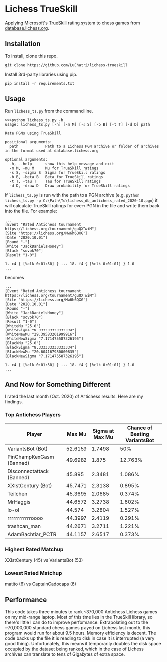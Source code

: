 # Lichess TrueSkill
Applying Microsoft's [TrueSkill](https://www.microsoft.com/en-us/research/project/trueskill-ranking-system/) rating system to chess games from [database.lichess.org](https://www.database.lichess.org/).
## Installation
To install, clone this repo.

`git clone https://github.com/LuChatri/lichess-trueskill`

Install 3rd-party libraries using pip.

`pip install -r requirements.txt`

## Usage
Run `lichess_ts.py` from the command line.

```
>>>python lichess_ts.py -h
usage: lichess_ts.py [-h] [-m M] [-s S] [-b B] [-t T] [-d D] path

Rate PGNs using TrueSkill

positional arguments:
  path            Path to a Lichess PGN archive or folder of archives in the format used at database.lichess.org

optional arguments:
  -h, --help      show this help message and exit
  -m M, -mu M     Mu for TrueSkill ratings
  -s S, -sigma S  Sigma for TrueSkill ratings
  -b B, -beta B   Beta for TrueSkill ratings
  -t T, -tau T    Tau for TrueSkill ratings
  -d D, -draw D   Draw probability for TrueSkill ratings
```

If `lichess_ts.py` is run with the path to a PGN archive (e.g. `python lichess_ts.py -p C:\Path\To\lichess_db_antichess_rated_2020-10.pgn`) it will calculate TrueSkill ratings for every PGN in the file and write them back into the file.  For example:

```
...
[Event "Rated Antichess tournament https://lichess.org/tournament/guQXTwiM"]
[Site "https://lichess.org/Mw6h6QXG"]
[Date "2020.10.01"]
[Round "-"]
[White "JackDanielsHoney"]
[Black "sovok70"]
[Result "1-0"]

1. c4 { [%clk 0:01:30] } ... 18. f4 { [%clk 0:01:01] } 1-0
...
```

becomes

```
...
[Event "Rated Antichess tournament https://lichess.org/tournament/guQXTwiM"]
[Site "https://lichess.org/Mw6h6QXG"]
[Date "2020.10.01"]
[Round "-"]
[White "JackDanielsHoney"]
[Black "sovok70"]
[Result "1-0"]
[WhiteMu "25.0"]
[WhiteSigma "8.333333333333334"]
[WhiteNewMu "29.39583201999916"]
[WhiteNewSigma "7.171475587326195"]
[BlackMu "25.0"]
[BlackSigma "8.333333333333334"]
[BlackNewMu "20.604167980000835"]
[BlackNewSigma "7.171475587326195"]

1. c4 { [%clk 0:01:30] } ... 18. f4 { [%clk 0:01:01] } 1-0
...
```

## And Now for Something Different
I rated the last month (Oct. 2020) of Antichess results.  Here are my findings.
### Top Antichess Players
| Player | Max Mu | Sigma at Max Mu | Chance of Beating VariantsBot
| --- | --- | --- | ---
VariantsBot (Bot) | 52.6159 | 1.7498 | 50%
PinChampKexGasm (Banned) | 49.6982 | 1.875 | 12.763%
Disconnectattack (Banned) | 45.895 | 2.3481 | 1.086%
XXIstCentury (Bot) | 45.7471 | 2.3138 | 0.895%
Teilchen | 45.3695 | 2.0685 | 0.374%
MrHaggis | 44.6572 | 3.2738 | 1.602%
lo-ol | 44.574 | 3.2804 | 1.527%
rrrrrrrrrrrroooo | 44.3997 | 2.4119 | 0.291%
trashcan_man | 44.2671 | 3.2711 | 1.221%
AdamBachtiar_PCTR | 44.1157 | 2.6517 | 0.373%

### Highest Rated Matchup
XXIstCentury (45) vs VariantsBot (53)

### Lowest Rated Matchup
matito (6) vs CaptainCadocaps (6)

## Performance
This code takes three minutes to rank ~370,000 Antichess Lichess games on my mid-range laptop.  Most of this time lies in the TrueSkill library, so there's little I can do to improve performance.  Extrapolating out to the ~70,000,000 standard chess games played on Lichess last month, this program would run for about 9.5 hours.  Memory efficiency is decent.  The code backs up the file it is reading to disk in case it is interrupted (a very good thing).  Unfortunately, this means it temporarily doubles the disk space occupied by the dataset being ranked, which in the case of Lichess archives can translate to tens of Gigabytes of extra space.
